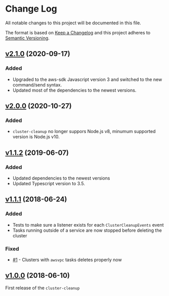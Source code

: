 # Change Log

All notable changes to this project will be documented in this file.

The format is based on [Keep a Changelog](http://keepachangelog.com/)
and this project adheres to [Semantic Versioning](http://semver.org/).

## [v2.1.0](https://github.com/YashdalfTheGray/cluster-cleanup/tree/v2.1.0) (2020-09-17)

### Added

- Upgraded to the aws-sdk Javascript version 3 and switched to the new command/send syntax.
- Updated most of the dependencies to the newest versions.

## [v2.0.0](https://github.com/YashdalfTheGray/cluster-cleanup/tree/v2.0.0) (2020-10-27)

### Added

- `cluster-cleanup` no longer suppors Node.js v8, minumum supported version is Node.js v10.

## [v1.1.2](https://github.com/YashdalfTheGray/cluster-cleanup/tree/v1.1.2) (2019-06-07)

### Added

- Updated dependencies to the newest versions
- Updated Typescript version to 3.5.

## [v1.1.1](https://github.com/YashdalfTheGray/cluster-cleanup/tree/v1.1.1) (2018-06-24)

### Added

- Tests to make sure a listener exists for each `ClusterCleanupEvents` event
- Tasks running outside of a service are now stopped before deleting the cluster

### Fixed

- [#1](https://github.com/YashdalfTheGray/cluster-cleanup/issues/1) - Clusters with `awsvpc` tasks deletes properly now

## [v1.0.0](https://github.com/YashdalfTheGray/cluster-cleanup/tree/v1.0.0) (2018-06-10)

First release of the `cluster-cleanup`
